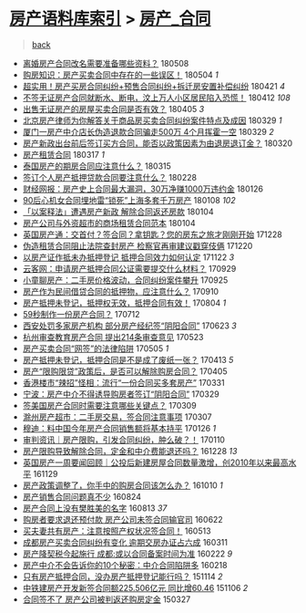 [房产语料库索引](../../README.md)  > [房产_合同](房产_合同.md)
====
> [back](../README.md)

- [离婚房产合同改名需要准备哪些资料？](http://jkwz.applinzi.com/ittc/7100763757078905862.html#%E7%A6%BB%E5%A9%9A%E6%88%BF%E4%BA%A7%E5%90%88%E5%90%8C%E6%94%B9%E5%90%8D%E9%9C%80%E8%A6%81%E5%87%86%E5%A4%87%E5%93%AA%E4%BA%9B%E8%B5%84%E6%96%99%EF%BC%9F) 180508  
- [购房知识：房产买卖合同中存在的一些误区！](http://jkwz.applinzi.com/ittc/7099385095284851729.html#%E8%B4%AD%E6%88%BF%E7%9F%A5%E8%AF%86%EF%BC%9A%E6%88%BF%E4%BA%A7%E4%B9%B0%E5%8D%96%E5%90%88%E5%90%8C%E4%B8%AD%E5%AD%98%E5%9C%A8%E7%9A%84%E4%B8%80%E4%BA%9B%E8%AF%AF%E5%8C%BA%EF%BC%81) 180504 *1* 
- [超实用！房产买房合同纠纷+预售合同纠纷+拆迁房安置补偿纠纷](http://jkwz.applinzi.com/ittc/7094552698282312711.html#%E8%B6%85%E5%AE%9E%E7%94%A8%EF%BC%81%E6%88%BF%E4%BA%A7%E4%B9%B0%E6%88%BF%E5%90%88%E5%90%8C%E7%BA%A0%E7%BA%B7%2B%E9%A2%84%E5%94%AE%E5%90%88%E5%90%8C%E7%BA%A0%E7%BA%B7%2B%E6%8B%86%E8%BF%81%E6%88%BF%E5%AE%89%E7%BD%AE%E8%A1%A5%E5%81%BF%E7%BA%A0%E7%BA%B7) 180421 *4* 
- [不签无证房产合同就断水、断电，汶上万人小区居民陷入恐慌！](http://jkwz.applinzi.com/ittc/7091207111776404491.html#%E4%B8%8D%E7%AD%BE%E6%97%A0%E8%AF%81%E6%88%BF%E4%BA%A7%E5%90%88%E5%90%8C%E5%B0%B1%E6%96%AD%E6%B0%B4%E3%80%81%E6%96%AD%E7%94%B5%EF%BC%8C%E6%B1%B6%E4%B8%8A%E4%B8%87%E4%BA%BA%E5%B0%8F%E5%8C%BA%E5%B1%85%E6%B0%91%E9%99%B7%E5%85%A5%E6%81%90%E6%85%8C%EF%BC%81) 180412 *108* 
- [出售无证房产的房屋买卖合同是否有效？](http://jkwz.applinzi.com/ittc/7088285019640693777.html#%E5%87%BA%E5%94%AE%E6%97%A0%E8%AF%81%E6%88%BF%E4%BA%A7%E7%9A%84%E6%88%BF%E5%B1%8B%E4%B9%B0%E5%8D%96%E5%90%88%E5%90%8C%E6%98%AF%E5%90%A6%E6%9C%89%E6%95%88%EF%BC%9F) 180405 *3* 
- [北京房产律师为你解答关于商品房买卖合同纠纷案件特点及成因](http://jkwz.applinzi.com/ittc/7085921478812107782.html#%E5%8C%97%E4%BA%AC%E6%88%BF%E4%BA%A7%E5%BE%8B%E5%B8%88%E4%B8%BA%E4%BD%A0%E8%A7%A3%E7%AD%94%E5%85%B3%E4%BA%8E%E5%95%86%E5%93%81%E6%88%BF%E4%B9%B0%E5%8D%96%E5%90%88%E5%90%8C%E7%BA%A0%E7%BA%B7%E6%A1%88%E4%BB%B6%E7%89%B9%E7%82%B9%E5%8F%8A%E6%88%90%E5%9B%A0) 180329 *1* 
- [厦门一房产中介店长伪造退款合同骗走500万 4个月挥霍一空](http://jkwz.applinzi.com/ittc/7085847738724123658.html#%E5%8E%A6%E9%97%A8%E4%B8%80%E6%88%BF%E4%BA%A7%E4%B8%AD%E4%BB%8B%E5%BA%97%E9%95%BF%E4%BC%AA%E9%80%A0%E9%80%80%E6%AC%BE%E5%90%88%E5%90%8C%E9%AA%97%E8%B5%B0500%E4%B8%87+4%E4%B8%AA%E6%9C%88%E6%8C%A5%E9%9C%8D%E4%B8%80%E7%A9%BA) 180329 *2* 
- [房产新政出台前后签订买方合同，能否以政策因素为由退房退订金？](http://jkwz.applinzi.com/ittc/7082558323956384779.html#%E6%88%BF%E4%BA%A7%E6%96%B0%E6%94%BF%E5%87%BA%E5%8F%B0%E5%89%8D%E5%90%8E%E7%AD%BE%E8%AE%A2%E4%B9%B0%E6%96%B9%E5%90%88%E5%90%8C%EF%BC%8C%E8%83%BD%E5%90%A6%E4%BB%A5%E6%94%BF%E7%AD%96%E5%9B%A0%E7%B4%A0%E4%B8%BA%E7%94%B1%E9%80%80%E6%88%BF%E9%80%80%E8%AE%A2%E9%87%91%EF%BC%9F) 180320  
- [房产租赁合同](http://jkwz.applinzi.com/ittc/7077751797622244369.html#%E6%88%BF%E4%BA%A7%E7%A7%9F%E8%B5%81%E5%90%88%E5%90%8C) 180317 *1* 
- [泰国房产的期房合同应注意什么？](http://jkwz.applinzi.com/ittc/7080732871293928459.html#%E6%B3%B0%E5%9B%BD%E6%88%BF%E4%BA%A7%E7%9A%84%E6%9C%9F%E6%88%BF%E5%90%88%E5%90%8C%E5%BA%94%E6%B3%A8%E6%84%8F%E4%BB%80%E4%B9%88%EF%BC%9F) 180315  
- [签订个人房产抵押贷款合同要注意什么？](http://jkwz.applinzi.com/ittc/7075062817613153286.html#%E7%AD%BE%E8%AE%A2%E4%B8%AA%E4%BA%BA%E6%88%BF%E4%BA%A7%E6%8A%B5%E6%8A%BC%E8%B4%B7%E6%AC%BE%E5%90%88%E5%90%8C%E8%A6%81%E6%B3%A8%E6%84%8F%E4%BB%80%E4%B9%88%EF%BC%9F) 180228  
- [财经网报：房产史上合同最大漏洞，30万净赚1000万违约金](http://jkwz.applinzi.com/ittc/7062904193054934032.html#%E8%B4%A2%E7%BB%8F%E7%BD%91%E6%8A%A5%EF%BC%9A%E6%88%BF%E4%BA%A7%E5%8F%B2%E4%B8%8A%E5%90%88%E5%90%8C%E6%9C%80%E5%A4%A7%E6%BC%8F%E6%B4%9E%EF%BC%8C30%E4%B8%87%E5%87%80%E8%B5%9A1000%E4%B8%87%E8%BF%9D%E7%BA%A6%E9%87%91) 180126  
- [90后心机女合同埋地雷“锁死”上海多套千万房产](http://jkwz.applinzi.com/ittc/7056166827015537674.html#90%E5%90%8E%E5%BF%83%E6%9C%BA%E5%A5%B3%E5%90%88%E5%90%8C%E5%9F%8B%E5%9C%B0%E9%9B%B7%E2%80%9C%E9%94%81%E6%AD%BB%E2%80%9D%E4%B8%8A%E6%B5%B7%E5%A4%9A%E5%A5%97%E5%8D%83%E4%B8%87%E6%88%BF%E4%BA%A7) 180108 *102* 
- [「以案释法」遭遇房产新政 解除合同返还房款](http://jkwz.applinzi.com/ittc/7054821038058112011.html#%E3%80%8C%E4%BB%A5%E6%A1%88%E9%87%8A%E6%B3%95%E3%80%8D%E9%81%AD%E9%81%87%E6%88%BF%E4%BA%A7%E6%96%B0%E6%94%BF+%E8%A7%A3%E9%99%A4%E5%90%88%E5%90%8C%E8%BF%94%E8%BF%98%E6%88%BF%E6%AC%BE) 180104  
- [房产公司与外资超市的商场租赁合同范本](http://jkwz.applinzi.com/ittc/7054722302590059531.html#%E6%88%BF%E4%BA%A7%E5%85%AC%E5%8F%B8%E4%B8%8E%E5%A4%96%E8%B5%84%E8%B6%85%E5%B8%82%E7%9A%84%E5%95%86%E5%9C%BA%E7%A7%9F%E8%B5%81%E5%90%88%E5%90%8C%E8%8C%83%E6%9C%AC) 180104  
- [英国房产通：交首付？签合同？拿钥匙？您的房东之旅才刚刚开始](http://jkwz.applinzi.com/ittc/7052096794178094097.html#%E8%8B%B1%E5%9B%BD%E6%88%BF%E4%BA%A7%E9%80%9A%EF%BC%9A%E4%BA%A4%E9%A6%96%E4%BB%98%EF%BC%9F%E7%AD%BE%E5%90%88%E5%90%8C%EF%BC%9F%E6%8B%BF%E9%92%A5%E5%8C%99%EF%BC%9F%E6%82%A8%E7%9A%84%E6%88%BF%E4%B8%9C%E4%B9%8B%E6%97%85%E6%89%8D%E5%88%9A%E5%88%9A%E5%BC%80%E5%A7%8B) 171228  
- [伪造租赁合同阻止法院查封房产 检察官再审建议戳穿伎俩](http://jkwz.applinzi.com/ittc/7049272520971125776.html#%E4%BC%AA%E9%80%A0%E7%A7%9F%E8%B5%81%E5%90%88%E5%90%8C%E9%98%BB%E6%AD%A2%E6%B3%95%E9%99%A2%E6%9F%A5%E5%B0%81%E6%88%BF%E4%BA%A7+%E6%A3%80%E5%AF%9F%E5%AE%98%E5%86%8D%E5%AE%A1%E5%BB%BA%E8%AE%AE%E6%88%B3%E7%A9%BF%E4%BC%8E%E4%BF%A9) 171220  
- [以房产证作抵未办抵押登记 抵押合同效力如何认定](http://jkwz.applinzi.com/ittc/7038713203083707408.html#%E4%BB%A5%E6%88%BF%E4%BA%A7%E8%AF%81%E4%BD%9C%E6%8A%B5%E6%9C%AA%E5%8A%9E%E6%8A%B5%E6%8A%BC%E7%99%BB%E8%AE%B0+%E6%8A%B5%E6%8A%BC%E5%90%88%E5%90%8C%E6%95%88%E5%8A%9B%E5%A6%82%E4%BD%95%E8%AE%A4%E5%AE%9A) 171122 *3* 
- [云客网：申请房产抵押合同公证需要提交什么材料？](http://jkwz.applinzi.com/ittc/7018698340781523985.html#%E4%BA%91%E5%AE%A2%E7%BD%91%EF%BC%9A%E7%94%B3%E8%AF%B7%E6%88%BF%E4%BA%A7%E6%8A%B5%E6%8A%BC%E5%90%88%E5%90%8C%E5%85%AC%E8%AF%81%E9%9C%80%E8%A6%81%E6%8F%90%E4%BA%A4%E4%BB%80%E4%B9%88%E6%9D%90%E6%96%99%EF%BC%9F) 170929  
- [小童聊房产：二手房价格波动，合同纠纷案件攀升](http://jkwz.applinzi.com/ittc/7017166679531062288.html#%E5%B0%8F%E7%AB%A5%E8%81%8A%E6%88%BF%E4%BA%A7%EF%BC%9A%E4%BA%8C%E6%89%8B%E6%88%BF%E4%BB%B7%E6%A0%BC%E6%B3%A2%E5%8A%A8%EF%BC%8C%E5%90%88%E5%90%8C%E7%BA%A0%E7%BA%B7%E6%A1%88%E4%BB%B6%E6%94%80%E5%8D%87) 170925  
- [房产作为民间借贷合同的抵押物，应注意什么？](http://jkwz.applinzi.com/ittc/7011733003464868880.html#%E6%88%BF%E4%BA%A7%E4%BD%9C%E4%B8%BA%E6%B0%91%E9%97%B4%E5%80%9F%E8%B4%B7%E5%90%88%E5%90%8C%E7%9A%84%E6%8A%B5%E6%8A%BC%E7%89%A9%EF%BC%8C%E5%BA%94%E6%B3%A8%E6%84%8F%E4%BB%80%E4%B9%88%EF%BC%9F) 170910  
- [房产抵押未登记，抵押权无效，抵押合同有效！](http://jkwz.applinzi.com/ittc/6997216044308235281.html#%E6%88%BF%E4%BA%A7%E6%8A%B5%E6%8A%BC%E6%9C%AA%E7%99%BB%E8%AE%B0%EF%BC%8C%E6%8A%B5%E6%8A%BC%E6%9D%83%E6%97%A0%E6%95%88%EF%BC%8C%E6%8A%B5%E6%8A%BC%E5%90%88%E5%90%8C%E6%9C%89%E6%95%88%EF%BC%81) 170804 *1* 
- [59秒制作一份房产合同？](http://jkwz.applinzi.com/ittc/6989449599243518992.html#59%E7%A7%92%E5%88%B6%E4%BD%9C%E4%B8%80%E4%BB%BD%E6%88%BF%E4%BA%A7%E5%90%88%E5%90%8C%EF%BC%9F) 170712  
- [西安处罚多家房产机构 部分房产经纪签“阴阳合同”](http://jkwz.applinzi.com/ittc/6982268451069363205.html#%E8%A5%BF%E5%AE%89%E5%A4%84%E7%BD%9A%E5%A4%9A%E5%AE%B6%E6%88%BF%E4%BA%A7%E6%9C%BA%E6%9E%84+%E9%83%A8%E5%88%86%E6%88%BF%E4%BA%A7%E7%BB%8F%E7%BA%AA%E7%AD%BE%E2%80%9C%E9%98%B4%E9%98%B3%E5%90%88%E5%90%8C%E2%80%9D) 170623 *3* 
- [杭州审查教育房产合同 提出214条审查意见](http://jkwz.applinzi.com/ittc/6970761688843289605.html#%E6%9D%AD%E5%B7%9E%E5%AE%A1%E6%9F%A5%E6%95%99%E8%82%B2%E6%88%BF%E4%BA%A7%E5%90%88%E5%90%8C+%E6%8F%90%E5%87%BA214%E6%9D%A1%E5%AE%A1%E6%9F%A5%E6%84%8F%E8%A7%81) 170523  
- [房产买卖合同“网签”的法律陷阱](http://jkwz.applinzi.com/ittc/6964278720780043269.html#%E6%88%BF%E4%BA%A7%E4%B9%B0%E5%8D%96%E5%90%88%E5%90%8C%E2%80%9C%E7%BD%91%E7%AD%BE%E2%80%9D%E7%9A%84%E6%B3%95%E5%BE%8B%E9%99%B7%E9%98%B1) 170505 *1* 
- [房产抵押未登记，抵押合同是不是成了废纸一张？](http://jkwz.applinzi.com/ittc/6956050289374282757.html#%E6%88%BF%E4%BA%A7%E6%8A%B5%E6%8A%BC%E6%9C%AA%E7%99%BB%E8%AE%B0%EF%BC%8C%E6%8A%B5%E6%8A%BC%E5%90%88%E5%90%8C%E6%98%AF%E4%B8%8D%E6%98%AF%E6%88%90%E4%BA%86%E5%BA%9F%E7%BA%B8%E4%B8%80%E5%BC%A0%EF%BC%9F) 170413 *5* 
- [房产“限购限贷”政策后，是否可以解除购房合同？](http://jkwz.applinzi.com/ittc/6952997477149049860.html#%E6%88%BF%E4%BA%A7%E2%80%9C%E9%99%90%E8%B4%AD%E9%99%90%E8%B4%B7%E2%80%9D%E6%94%BF%E7%AD%96%E5%90%8E%EF%BC%8C%E6%98%AF%E5%90%A6%E5%8F%AF%E4%BB%A5%E8%A7%A3%E9%99%A4%E8%B4%AD%E6%88%BF%E5%90%88%E5%90%8C%EF%BC%9F) 170405  
- [香港楼市“辣招”怪相：流行“一份合同买多套房产”](http://jkwz.applinzi.com/ittc/6951242357218477061.html#%E9%A6%99%E6%B8%AF%E6%A5%BC%E5%B8%82%E2%80%9C%E8%BE%A3%E6%8B%9B%E2%80%9D%E6%80%AA%E7%9B%B8%EF%BC%9A%E6%B5%81%E8%A1%8C%E2%80%9C%E4%B8%80%E4%BB%BD%E5%90%88%E5%90%8C%E4%B9%B0%E5%A4%9A%E5%A5%97%E6%88%BF%E4%BA%A7%E2%80%9D) 170331  
- [宁波：房产中介不得诱导购房者签订“阴阳合同”](http://jkwz.applinzi.com/ittc/6950479068028994564.html#%E5%AE%81%E6%B3%A2%EF%BC%9A%E6%88%BF%E4%BA%A7%E4%B8%AD%E4%BB%8B%E4%B8%8D%E5%BE%97%E8%AF%B1%E5%AF%BC%E8%B4%AD%E6%88%BF%E8%80%85%E7%AD%BE%E8%AE%A2%E2%80%9C%E9%98%B4%E9%98%B3%E5%90%88%E5%90%8C%E2%80%9D) 170329  
- [签美国房产合同时需要注意哪些关键点？](http://jkwz.applinzi.com/ittc/6943075335569671173.html#%E7%AD%BE%E7%BE%8E%E5%9B%BD%E6%88%BF%E4%BA%A7%E5%90%88%E5%90%8C%E6%97%B6%E9%9C%80%E8%A6%81%E6%B3%A8%E6%84%8F%E5%93%AA%E4%BA%9B%E5%85%B3%E9%94%AE%E7%82%B9%EF%BC%9F) 170309  
- [滁州房产超市：二手房交易，签合同注意事项](http://jkwz.applinzi.com/ittc/6942217403474904069.html#%E6%BB%81%E5%B7%9E%E6%88%BF%E4%BA%A7%E8%B6%85%E5%B8%82%EF%BC%9A%E4%BA%8C%E6%89%8B%E6%88%BF%E4%BA%A4%E6%98%93%EF%BC%8C%E7%AD%BE%E5%90%88%E5%90%8C%E6%B3%A8%E6%84%8F%E4%BA%8B%E9%A1%B9) 170307  
- [穆迪：料中国今年房产合同销售额将基本持平](http://jkwz.applinzi.com/ittc/6927449978942522373.html#%E7%A9%86%E8%BF%AA%EF%BC%9A%E6%96%99%E4%B8%AD%E5%9B%BD%E4%BB%8A%E5%B9%B4%E6%88%BF%E4%BA%A7%E5%90%88%E5%90%8C%E9%94%80%E5%94%AE%E9%A2%9D%E5%B0%86%E5%9F%BA%E6%9C%AC%E6%8C%81%E5%B9%B3) 170126 *1* 
- [审判资讯｜房产限购，引发合同纠纷，肿么破？！](http://jkwz.applinzi.com/ittc/6921519735291511813.html#%E5%AE%A1%E5%88%A4%E8%B5%84%E8%AE%AF%EF%BD%9C%E6%88%BF%E4%BA%A7%E9%99%90%E8%B4%AD%EF%BC%8C%E5%BC%95%E5%8F%91%E5%90%88%E5%90%8C%E7%BA%A0%E7%BA%B7%EF%BC%8C%E8%82%BF%E4%B9%88%E7%A0%B4%EF%BC%9F%EF%BC%81) 170110  
- [房产限购导致解除合同，定金和中介费能退还吗？](http://jkwz.applinzi.com/ittc/6916684607549604868.html#%E6%88%BF%E4%BA%A7%E9%99%90%E8%B4%AD%E5%AF%BC%E8%87%B4%E8%A7%A3%E9%99%A4%E5%90%88%E5%90%8C%EF%BC%8C%E5%AE%9A%E9%87%91%E5%92%8C%E4%B8%AD%E4%BB%8B%E8%B4%B9%E8%83%BD%E9%80%80%E8%BF%98%E5%90%97%EF%BC%9F) 161228 *13* 
- [英国房产一周要闻回顾｜公投后新建房屋合同数量激增，创2010年以来最高水平](http://jkwz.applinzi.com/ittc/6905902566889489412.html#%E8%8B%B1%E5%9B%BD%E6%88%BF%E4%BA%A7%E4%B8%80%E5%91%A8%E8%A6%81%E9%97%BB%E5%9B%9E%E9%A1%BE%EF%BD%9C%E5%85%AC%E6%8A%95%E5%90%8E%E6%96%B0%E5%BB%BA%E6%88%BF%E5%B1%8B%E5%90%88%E5%90%8C%E6%95%B0%E9%87%8F%E6%BF%80%E5%A2%9E%EF%BC%8C%E5%88%9B2010%E5%B9%B4%E4%BB%A5%E6%9D%A5%E6%9C%80%E9%AB%98%E6%B0%B4%E5%B9%B3) 161129  
- [房产政策调整了，你手中的购房合同该怎么办？](http://jkwz.applinzi.com/ittc/6887411107584541700.html#%E6%88%BF%E4%BA%A7%E6%94%BF%E7%AD%96%E8%B0%83%E6%95%B4%E4%BA%86%EF%BC%8C%E4%BD%A0%E6%89%8B%E4%B8%AD%E7%9A%84%E8%B4%AD%E6%88%BF%E5%90%88%E5%90%8C%E8%AF%A5%E6%80%8E%E4%B9%88%E5%8A%9E%EF%BC%9F) 161010 *1* 
- [房产销售合同问题真不少](http://jkwz.applinzi.com/ittc/6869855169105363973.html#%E6%88%BF%E4%BA%A7%E9%94%80%E5%94%AE%E5%90%88%E5%90%8C%E9%97%AE%E9%A2%98%E7%9C%9F%E4%B8%8D%E5%B0%91) 160824  
- [房产合同上没有樊胜美的名字](http://jkwz.applinzi.com/ittc/6865918085642585092.html#%E6%88%BF%E4%BA%A7%E5%90%88%E5%90%8C%E4%B8%8A%E6%B2%A1%E6%9C%89%E6%A8%8A%E8%83%9C%E7%BE%8E%E7%9A%84%E5%90%8D%E5%AD%97) 160813 *37* 
- [购房者要求退还预付款 房产公司未签合同输官司](http://jkwz.applinzi.com/ittc/6846491375750874117.html#%E8%B4%AD%E6%88%BF%E8%80%85%E8%A6%81%E6%B1%82%E9%80%80%E8%BF%98%E9%A2%84%E4%BB%98%E6%AC%BE+%E6%88%BF%E4%BA%A7%E5%85%AC%E5%8F%B8%E6%9C%AA%E7%AD%BE%E5%90%88%E5%90%8C%E8%BE%93%E5%AE%98%E5%8F%B8) 160622  
- [买夫妻共有房产：注意按照产权状况签合同！](http://jkwz.applinzi.com/ittc/6831643120319857669.html#%E4%B9%B0%E5%A4%AB%E5%A6%BB%E5%85%B1%E6%9C%89%E6%88%BF%E4%BA%A7%EF%BC%9A%E6%B3%A8%E6%84%8F%E6%8C%89%E7%85%A7%E4%BA%A7%E6%9D%83%E7%8A%B6%E5%86%B5%E7%AD%BE%E5%90%88%E5%90%8C%EF%BC%81) 160513  
- [成都房产买卖合同纠纷有变化 逾期交房办证占六成](http://jkwz.applinzi.com/ittc/6808205243183531013.html#%E6%88%90%E9%83%BD%E6%88%BF%E4%BA%A7%E4%B9%B0%E5%8D%96%E5%90%88%E5%90%8C%E7%BA%A0%E7%BA%B7%E6%9C%89%E5%8F%98%E5%8C%96+%E9%80%BE%E6%9C%9F%E4%BA%A4%E6%88%BF%E5%8A%9E%E8%AF%81%E5%8D%A0%E5%85%AD%E6%88%90) 160311  
- [房产降契税今起施行 成都:或以合同备案时间为准](http://jkwz.applinzi.com/ittc/6801642677388968965.html#%E6%88%BF%E4%BA%A7%E9%99%8D%E5%A5%91%E7%A8%8E%E4%BB%8A%E8%B5%B7%E6%96%BD%E8%A1%8C+%E6%88%90%E9%83%BD%3A%E6%88%96%E4%BB%A5%E5%90%88%E5%90%8C%E5%A4%87%E6%A1%88%E6%97%B6%E9%97%B4%E4%B8%BA%E5%87%86) 160222 *9* 
- [房产中介不会告诉你的10个秘密：中介合同陷阱多](http://jkwz.applinzi.com/ittc/6800166483174884356.html#%E6%88%BF%E4%BA%A7%E4%B8%AD%E4%BB%8B%E4%B8%8D%E4%BC%9A%E5%91%8A%E8%AF%89%E4%BD%A0%E7%9A%8410%E4%B8%AA%E7%A7%98%E5%AF%86%EF%BC%9A%E4%B8%AD%E4%BB%8B%E5%90%88%E5%90%8C%E9%99%B7%E9%98%B1%E5%A4%9A) 160218  
- [只有房产抵押合同，没办房产抵押登记能行吗？](http://jkwz.applinzi.com/ittc/6764379285003699205.html#%E5%8F%AA%E6%9C%89%E6%88%BF%E4%BA%A7%E6%8A%B5%E6%8A%BC%E5%90%88%E5%90%8C%EF%BC%8C%E6%B2%A1%E5%8A%9E%E6%88%BF%E4%BA%A7%E6%8A%B5%E6%8A%BC%E7%99%BB%E8%AE%B0%E8%83%BD%E8%A1%8C%E5%90%97%EF%BC%9F) 151114 *2* 
- [中铁建房产开发新签合同额225.506亿元 同比增60.46](http://jkwz.applinzi.com/ittc/6761529879439082501.html#%E4%B8%AD%E9%93%81%E5%BB%BA%E6%88%BF%E4%BA%A7%E5%BC%80%E5%8F%91%E6%96%B0%E7%AD%BE%E5%90%88%E5%90%8C%E9%A2%9D225.506%E4%BA%BF%E5%85%83+%E5%90%8C%E6%AF%94%E5%A2%9E60.46) 151106 *2* 
- [合同签不了 房产公司被判返还购房定金](http://jkwz.applinzi.com/ittc/547650611400540721.html#%E5%90%88%E5%90%8C%E7%AD%BE%E4%B8%8D%E4%BA%86+%E6%88%BF%E4%BA%A7%E5%85%AC%E5%8F%B8%E8%A2%AB%E5%88%A4%E8%BF%94%E8%BF%98%E8%B4%AD%E6%88%BF%E5%AE%9A%E9%87%91) 150327  
